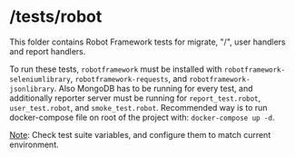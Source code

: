 # /tests/robot

This folder contains Robot Framework tests for migrate, "/", user handlers and report handlers.

To run these tests, `robotframework` must be installed with `robotframework-seleniumlibrary`, `robotframework-requests`, and `robotframework-jsonlibrary`. Also MongoDB has to be running for every test, and additionally reporter server must be running for `report_test.robot`, `user_test.robot`, and `smoke_test.robot`. Recommended way is to run docker-compose file on root of the project with: `docker-compose up -d`. 

<u>Note</u>: Check test suite variables, and configure them to match current environment.

